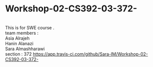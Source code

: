 # Workshop-02-CS392-03-372-
<br>This is for SWE course .
<br>team members :
<br>Asia Alrajeh 
<br>Hanin Alanazi
<br>Sara Almashharawi
<br>section : 372
https://app.travis-ci.com/github/Sara-IM/Workshop-02-CS392-03-372-
